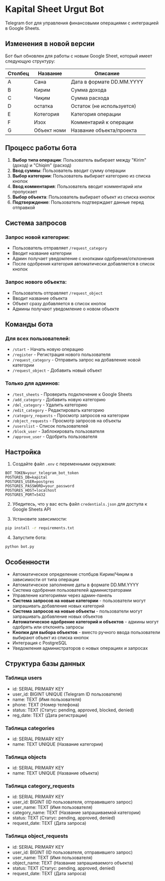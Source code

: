 # Kapital Sheet Urgut Bot

Telegram бот для управления финансовыми операциями с интеграцией в Google Sheets.

## Изменения в новой версии

Бот был обновлен для работы с новым Google Sheet, который имеет следующую структуру:

| Столбец | Название | Описание |
|---------|----------|----------|
| A | Сана | Дата в формате DD.MM.YYYY |
| B | Кирим | Сумма дохода |
| C | Чиқим | Сумма расхода |
| D | остатка | Остаток (не используется) |
| E | Котегория | Категория операции |
| F | Изох | Комментарий к операции |
| G | Объект номи | Название объекта/проекта |

## Процесс работы бота

1. **Выбор типа операции**: Пользователь выбирает между "Kirim" (доход) и "Chiqim" (расход)
2. **Ввод суммы**: Пользователь вводит сумму операции
3. **Выбор категории**: Пользователь выбирает категорию из списка кнопок
4. **Ввод комментария**: Пользователь вводит комментарий или пропускает
5. **Выбор объекта**: Пользователь выбирает объект из списка кнопок
6. **Подтверждение**: Пользователь подтверждает данные перед отправкой

## Система запросов

### Запрос новой категории:
- Пользователь отправляет `/request_category`
- Вводит название категории
- Админ получает уведомление с кнопками одобрения/отклонения
- После одобрения категория автоматически добавляется в список кнопок

### Запрос нового объекта:
- Пользователь отправляет `/request_object`
- Вводит название объекта
- Объект сразу добавляется в список кнопок
- Админы получают уведомление о новом объекте

## Команды бота

### Для всех пользователей:
- `/start` - Начать новую операцию
- `/register` - Регистрация нового пользователя
- `/request_category` - Отправить запрос на добавление новой категории
- `/request_object` - Добавить новый объект

### Только для админов:
- `/test_sheets` - Проверить подключение к Google Sheets
- `/add_category` - Добавить новую категорию
- `/del_category` - Удалить категорию
- `/edit_category` - Редактировать категорию
- `/category_requests` - Просмотр запросов на категории
- `/object_requests` - Просмотр запросов на объекты
- `/userslist` - Список пользователей
- `/block_user` - Заблокировать пользователя
- `/approve_user` - Одобрить пользователя

## Настройка

1. Создайте файл `.env` с переменными окружения:
```env
BOT_TOKEN=your_telegram_bot_token
POSTGRES_DB=kapital
POSTGRES_USER=postgres
POSTGRES_PASSWORD=your_password
POSTGRES_HOST=localhost
POSTGRES_PORT=5432
```

2. Убедитесь, что у вас есть файл `credentials.json` для доступа к Google Sheets API

3. Установите зависимости:
```bash
pip install -r requirements.txt
```

4. Запустите бота:
```bash
python bot.py
```

## Особенности

- Автоматическое определение столбцов Кирим/Чиқим в зависимости от типа операции
- Автоматическое заполнение даты в формате DD.MM.YYYY
- Система одобрения пользователей администраторами
- Управление категориями через админ-панель
- **Система запросов на новые категории** - пользователи могут запрашивать добавление новых категорий
- **Система запросов на новые объекты** - пользователи могут запрашивать добавление новых объектов
- **Автоматическое одобрение категорий и объектов** - админы могут одобрять или отклонять запросы
- **Кнопки для выбора объектов** - вместо ручного ввода пользователи выбирают объект из списка кнопок
- Интеграция с PostgreSQL
- Уведомления администраторов о новых операциях и запросах

## Структура базы данных

### Таблица users
- id: SERIAL PRIMARY KEY
- user_id: BIGINT UNIQUE (Telegram ID пользователя)
- name: TEXT (Имя пользователя)
- phone: TEXT (Номер телефона)
- status: TEXT (Статус: pending, approved, blocked, denied)
- reg_date: TEXT (Дата регистрации)

### Таблица categories
- id: SERIAL PRIMARY KEY
- name: TEXT UNIQUE (Название категории)

### Таблица objects
- id: SERIAL PRIMARY KEY
- name: TEXT UNIQUE (Название объекта)

### Таблица category_requests
- id: SERIAL PRIMARY KEY
- user_id: BIGINT (ID пользователя, отправившего запрос)
- user_name: TEXT (Имя пользователя)
- category_name: TEXT (Название запрашиваемой категории)
- status: TEXT (Статус: pending, approved, denied)
- request_date: TEXT (Дата запроса)

### Таблица object_requests
- id: SERIAL PRIMARY KEY
- user_id: BIGINT (ID пользователя, отправившего запрос)
- user_name: TEXT (Имя пользователя)
- object_name: TEXT (Название запрашиваемого объекта)
- status: TEXT (Статус: pending, approved, denied)
- request_date: TEXT (Дата запроса)
